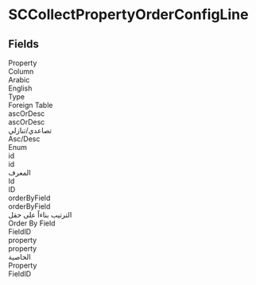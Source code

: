 # SCCollectPropertyOrderConfigLine

<ContentFilter/>

<div class='searchable'>

## Fields

<div class="row header-row">
<div class="cell">Property</div>
<div class="cell">Column</div>
<div class="cell">Arabic</div>
<div class="cell">English</div>
<div class="cell">Type</div>
<div class="cell">Foreign Table</div>
</div><div class="row searchable" id="ascOrDesc">
<div class="cell" data-label="Property">ascOrDesc</div>
<div class="cell" data-label="Column">ascOrDesc</div>
<div class="cell" data-label="Arabic">تصاعدي/تنازلي</div>
<div class="cell" data-label="English">Asc/Desc</div>
<div class="cell" data-label="Type">Enum</div>

</div>

<div class="row searchable" id="id">
<div class="cell" data-label="Property">id</div>
<div class="cell" data-label="Column">id</div>
<div class="cell" data-label="Arabic">المعرف</div>
<div class="cell" data-label="English">Id</div>
<div class="cell" data-label="Type">ID</div>

</div>

<div class="row searchable" id="orderByField">
<div class="cell" data-label="Property">orderByField</div>
<div class="cell" data-label="Column">orderByField</div>
<div class="cell" data-label="Arabic">الترتيب بناءاً على حقل</div>
<div class="cell" data-label="English">Order By Field</div>
<div class="cell" data-label="Type">FieldID</div>

</div>

<div class="row searchable" id="property">
<div class="cell" data-label="Property">property</div>
<div class="cell" data-label="Column">property</div>
<div class="cell" data-label="Arabic">الخاصية</div>
<div class="cell" data-label="English">Property</div>
<div class="cell" data-label="Type">FieldID</div>

</div>


</div>

